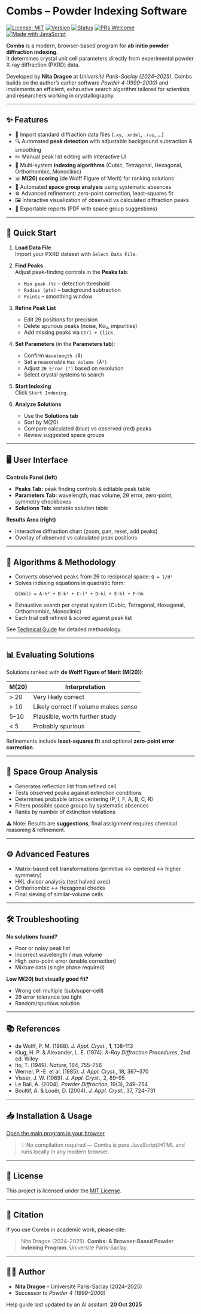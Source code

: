 # Combs – Powder Indexing Software

[![License: MIT](https://img.shields.io/badge/License-MIT-green.svg)](LICENSE)
[![Version](https://img.shields.io/badge/version-1.0.0-blue.svg)]()
[![Status](https://img.shields.io/badge/status-active-success.svg)]()
[![PRs Welcome](https://img.shields.io/badge/PRs-welcome-brightgreen.svg)](CONTRIBUTING.md)
[![Made with JavaScript](https://img.shields.io/badge/Made%20with-JavaScript-yellow.svg)]()

**Combs** is a modern, browser-based program for **ab initio powder diffraction indexing**.  
It determines crystal unit cell parameters directly from experimental powder X-ray diffraction (PXRD) data.  

Developed by **Nita Dragoe** at *Université Paris-Saclay (2024–2025)*, Combs builds on the author’s earlier software *Powder 4 (1999–2000)* and implements an efficient, exhaustive search algorithm tailored for scientists and researchers working in crystallography.

---

## ✨ Features
- 📂 Import standard diffraction data files (`.xy`, `.xrdml`, `.ras`, …)
- 🔍 Automated **peak detection** with adjustable background subtraction & smoothing
- ✏️ Manual peak list editing with interactive UI
- 📐 Multi-system **indexing algorithms** (Cubic, Tetragonal, Hexagonal, Orthorhombic, Monoclinic)
- 📊 **M(20) scoring** (de Wolff Figure of Merit) for ranking solutions
- 🧭 Automated **space group analysis** using systematic absences
- ⚙️ Advanced refinement: zero-point correction, least-squares fit
- 🖼️ Interactive visualization of observed vs calculated diffraction peaks
- 📝 Exportable reports (PDF with space group suggestions)

---

## 🚀 Quick Start

1. **Load Data File**  
   Import your PXRD dataset with `Select Data File`.

2. **Find Peaks**  
   Adjust peak-finding controls in the **Peaks tab**:
   - `Min peak (%)` – detection threshold  
   - `Radius (pts)` – background subtraction  
   - `Points` – smoothing window  

3. **Refine Peak List**  
   - Edit 2θ positions for precision  
   - Delete spurious peaks (noise, Kα₂, impurities)  
   - Add missing peaks via `Ctrl + Click`  

4. **Set Parameters** (in the **Parameters tab**):  
   - Confirm `Wavelength (Å)`  
   - Set a reasonable `Max Volume (Å³)`  
   - Adjust `2θ Error (°)` based on resolution  
   - Select crystal systems to search  

5. **Start Indexing**  
   Click `Start Indexing`.

6. **Analyze Solutions**  
   - Use the **Solutions tab**  
   - Sort by M(20)  
   - Compare calculated (blue) vs observed (red) peaks  
   - Review suggested space groups  

---

## 🖥️ User Interface

**Controls Panel (left)**  
- **Peaks Tab:** peak finding controls & editable peak table  
- **Parameters Tab:** wavelength, max volume, 2θ error, zero-point, symmetry checkboxes  
- **Solutions Tab:** sortable solution table  

**Results Area (right)**  
- Interactive diffraction chart (zoom, pan, reset, add peaks)  
- Overlay of observed vs calculated peak positions  

---

## 🔬 Algorithms & Methodology

- Converts observed peaks from 2θ to reciprocal space: `Q = 1/d²`  
- Solves indexing equations in quadratic form:  
  ```
  Q(hkl) = A·h² + B·k² + C·l² + D·kl + E·hl + F·hk
  ```
- Exhaustive search per crystal system (Cubic, Tetragonal, Hexagonal, Orthorhombic, Monoclinic)  
- Each trial cell refined & scored against peak list  

See [Technical Guide](https://nitad54448.github.io/combs/combs_help.html) for detailed methodology.

---

## 📊 Evaluating Solutions

Solutions ranked with **de Wolff Figure of Merit (M(20))**:

| M(20) | Interpretation |
|-------|----------------|
| > 20  | Very likely correct |
| > 10  | Likely correct if volume makes sense |
| 5–10  | Plausible, worth further study |
| < 5   | Probably spurious |

Refinements include **least-squares fit** and optional **zero-point error correction**.

---

## 🧭 Space Group Analysis

- Generates reflection list from refined cell  
- Tests observed peaks against extinction conditions  
- Determines probable lattice centering (P, I, F, A, B, C, R)  
- Filters possible space groups by systematic absences  
- Ranks by number of extinction violations  

⚠️ Note: Results are **suggestions**, final assignment requires chemical reasoning & refinement.

---

## ⚙️ Advanced Features
- Matrix-based cell transformations (primitive ↔ centered ↔ higher symmetry)  
- HKL divisor analysis (test halved axes)  
- Orthorhombic ↔ Hexagonal checks  
- Final sieving of similar-volume cells  

---

## 🛠️ Troubleshooting

**No solutions found?**
- Poor or noisy peak list  
- Incorrect wavelength / max volume  
- High zero-point error (enable correction)  
- Mixture data (single phase required)  

**Low M(20) but visually good fit?**
- Wrong cell multiple (sub/super-cell)  
- 2θ error tolerance too tight  
- Random/spurious solution  

---

## 📚 References

- de Wolff, P. M. (1968). *J. Appl. Cryst.*, **1**, 108–113  
- Klug, H. P. & Alexander, L. E. (1974). *X-Ray Diffraction Procedures*, 2nd ed. Wiley  
- Ito, T. (1949). *Nature*, 164, 755–756  
- Werner, P.-E. et al. (1985). *J. Appl. Cryst.*, 18, 367–370  
- Visser, J. W. (1969). *J. Appl. Cryst.*, 2, 89–95  
- Le Bail, A. (2004). *Powder Diffraction*, 19(3), 249–254  
- Boultif, A. & Louër, D. (2004). *J. Appl. Cryst.*, 37, 724–731  

---

## 📥 Installation & Usage

<a href="https://nitad54448.github.io/combs/combs.html" target="_blank">Open the main program in your browser</a>

> 💡 No compilation required — Combs is pure JavaScript/HTML and runs locally in any modern browser.

---

## 📜 License

This project is licensed under the [MIT License](LICENSE).

---

## 🧾 Citation

If you use Combs in academic work, please cite:

> Nita Dragoe (2024–2025). **Combs: A Browser-Based Powder Indexing Program**. Université Paris-Saclay.  

---

## 🧑‍💻 Author

- **Nita Dragoe** – Université Paris-Saclay (2024–2025)  
- Successor to *Powder 4 (1999–2000)*  

Help guide last updated by an AI assitant: **20 Oct 2025**
